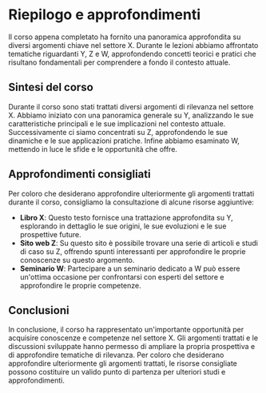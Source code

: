 # Riepilogo e approfondimenti

Il corso appena completato ha fornito una panoramica approfondita su diversi argomenti chiave nel settore X. Durante le lezioni abbiamo affrontato tematiche riguardanti Y, Z e W, approfondendo concetti teorici e pratici che risultano fondamentali per comprendere a fondo il contesto attuale.

## Sintesi del corso

Durante il corso sono stati trattati diversi argomenti di rilevanza nel settore X. Abbiamo iniziato con una panoramica generale su Y, analizzando le sue caratteristiche principali e le sue implicazioni nel contesto attuale. Successivamente ci siamo concentrati su Z, approfondendo le sue dinamiche e le sue applicazioni pratiche. Infine abbiamo esaminato W, mettendo in luce le sfide e le opportunità che offre.

## Approfondimenti consigliati

Per coloro che desiderano approfondire ulteriormente gli argomenti trattati durante il corso, consigliamo la consultazione di alcune risorse aggiuntive:

- **Libro X**: Questo testo fornisce una trattazione approfondita su Y, esplorando in dettaglio le sue origini, le sue evoluzioni e le sue prospettive future.
- **Sito web Z**: Su questo sito è possibile trovare una serie di articoli e studi di caso su Z, offrendo spunti interessanti per approfondire le proprie conoscenze su questo argomento.
- **Seminario W**: Partecipare a un seminario dedicato a W può essere un'ottima occasione per confrontarsi con esperti del settore e approfondire le proprie competenze.

## Conclusioni

In conclusione, il corso ha rappresentato un'importante opportunità per acquisire conoscenze e competenze nel settore X. Gli argomenti trattati e le discussioni sviluppate hanno permesso di ampliare la propria prospettiva e di approfondire tematiche di rilevanza. Per coloro che desiderano approfondire ulteriormente gli argomenti trattati, le risorse consigliate possono costituire un valido punto di partenza per ulteriori studi e approfondimenti.